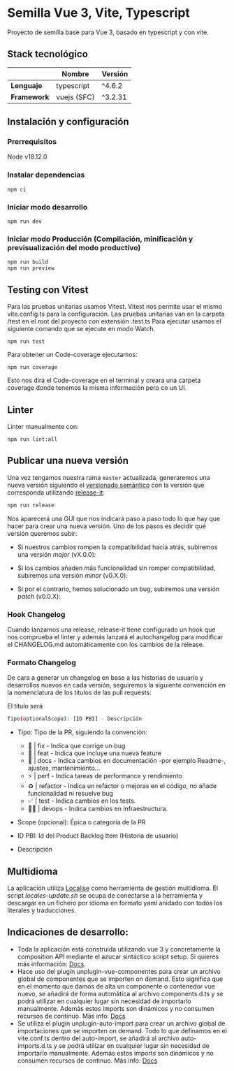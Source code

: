 # Semilla Vue 3, Vite, Typescript
Proyecto de semilla base para Vue 3, basado en typescript y con vite.
## Stack tecnológico

|               | Nombre     | Versión |
| ------------- | ---------- | ------- |
| **Lenguaje**  | typescript | ^4.6.2  |
| **Framework** | vuejs (SFC)| ^3.2.31  |

## Instalación y configuración


### Prerrequisitos

Node v18.12.0


### Instalar dependencias

```
npm ci
```

### Iniciar modo desarrollo

```
npm run dev
```

### Iniciar modo Producción (Compilación, minificación y previsualización del modo productivo)

```
npm run build
npm run preview
```

## Testing con Vitest
Para las pruebas unitarias usamos Vitest. Vitest nos permite usar el mismo vite.config.ts para la configuración. Las pruebas unitarias van en la carpeta /test en el root del proyecto con extensión .test.ts
Para ejecutar usamos el siguiente comando que se ejecute en modo Watch.

```
npm run test
```
Para obtener un Code-coverage ejecutamos:

```
npm run coverage
```
Esto nos dirá el Code-coverage en el terminal y creara una carpeta coverage donde tenemos la misma información pero co un UI.
## Linter
Linter manualmente con:

```
npm run lint:all
```

## Publicar una nueva versión

Una vez tengamos nuestra rama `master` actualizada, generaremos una nueva versión siguiendo el [versionado semántico](https://semver.org/lang/es/) con la versión que corresponda utilizando [release-it](https://github.com/release-it/release-it):


```sh
npm run release
```
Nos aparecerá una GUI que nos indicará paso a paso todo lo que hay que hacer para crear una nueva versión. Uno de los pasos es decidir qué versión queremos subir:

- Si nuestros cambios rompen la compatibilidad hacia atrás, subiremos una versión _major_ (vX.0.0):

- Si los cambios añaden más funcionalidad sin romper compatibilidad, subiremos una versión _minor_ (v0.X.0):

- Si por el contrario, hemos solucionado un bug, subiremos una versión _patch_ (v0.0.X):

### Hook Changelog
Cuando lanzamos una release, release-it tiene configurado un hook que nos comprueba el linter y además lanzará el autochangelog para modificar el CHANGELOG.md automáticamente con los cambios de la release.


### Formato Changelog

De cara a generar un changelog en base a las historias de usuario y desarrollos nuevos en cada versión, seguiremos la siguiente convención en la nomenclatura de los títulos de las pull requests:

El título será

```sh
Tipo(optionalScope): [ID PBI] - Descripción
```

- Tipo: Tipo de la PR, siguiendo la convención:
  - 🐛 | fix      - Indica que corrige un bug
  - 🧩 | feat     - Indica que incluye una nueva feature
  - 📝 | docs     - Indica cambios en documentación -por ejemplo Readme-, ajustes, mantenimiento...
  - ⚡️ | perf     - Indica tareas de performance y rendimiento
  - ♻️ | refactor - Indica un refactor o mejoras en el código, no añade funcionalidad ni resuelve bug
  - ✅ | test     - Indica cambios en los tests.
  - 🧑‍💻 | devops   - Indica cambios en infraestructura.

- Scope (opcional): Épica o categoría de la PR
- ID PBI: Id del Product Backlog Item (Historia de usuario)
- Descripción

## Multidioma

La aplicación utiliza [Localise](https://localise.biz/) como herramienta de gestión multidioma.
El script *locales-update.sh* se ocupa de conectarse a la herramienta y descargar en un fichero por idioma en formato yaml anidado con todos los literales y traducciones.


## Indicaciones de desarrollo:
- Toda la aplicación está construida utilizando vue 3 y concretamente la composition API mediante el azucar sintáctico script setup. Si quieres más información: [Docs](https://v3.vuejs.org/api/sfc-script-setup.html#basic-syntax).
- Hace uso del plugin unplugin-vue-componentes para crear un archivo global de componentes que se importen on demand. Esto significa que en el momento que damos de alta un componente o contenedor vue nuevo, se añadirá de forma automática al archivo components.d.ts y se podrá utilizar en cualquier lugar sin necesidad de importarlo manualmente. Además estos imports son dinámicos y no consumen recursos de continuo. Más info: [Docs](https://github.com/antfu/unplugin-vue-components)
- Se utiliza el plugin unplugin-auto-import para crear un archivo global de importaciones que se importen on demand. Todo lo que definamos en el vite.conf.ts dentro del auto-import, se añadirá al archivo auto-imports.d.ts y se podrá utilizar en cualquier lugar sin necesidad de importarlo manualmente. Además estos imports son dinámicos y no consumen recursos de continuo. Más info: [Docs](https://github.com/antfu/unplugin-auto-import)
